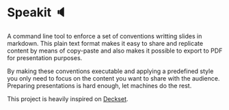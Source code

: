 # Speakit :speaker:

A command line tool to enforce a set of conventions writting slides in markdown. This plain text format makes it easy to share and replicate content by means of copy-paste and also makes it possible to export to PDF for presentation purposes.

By making these conventions executable and applying a predefined style you only need to focus on the content you want to share with the audience. Preparing presentations is hard enough, let machines do the rest.

This project is heavily inspired on [Deckset](https://www.decksetapp.com).
